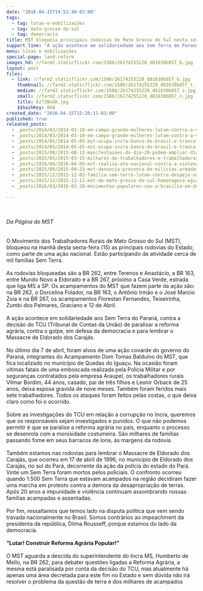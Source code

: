 ```yaml
---
date: "2016-04-15T14:52:40-03:00"
tags:
  - tag: lutas-e-mobilizações
  - tag: mato-grosso-do-sul
  - tag: democracia
title: MST bloqueia principais rodovias de Mato Grosso do Sul nesta sexta-feira como parte de uma ação nacional
support_line: "A ação acontece em solidariedade aos Sem Terra do Paraná, contra a decisão do TCU (Tribunal de Contas da União) de paralisar a reforma agrária, contra o golpe, em defesa da democracia e para lembrar o Massacre de Eldorado dos Carajás."
menu: lutas e mobilizações
special-page: land-reform
images_hd: //farm2.staticflickr.com/1586/26174255220_d81630b857_b.jpg
layout: post
files:
  - link: //farm2.staticflickr.com/1586/26174255220_d81630b857_b.jpg
    thumbnail: //farm2.staticflickr.com/1586/26174255220_d81630b857_t.jpg
    medium: //farm2.staticflickr.com/1586/26174255220_d81630b857_z.jpg
    small: //farm2.staticflickr.com/1586/26174255220_d81630b857_n.jpg
    title: Ez72BxGK.jpg
    $$hashKey: 0XA
created_date: "2016-04-15T15:26:11-03:00"
published: true
releated_posts:
  - _posts/2014/03/2014-03-10-em-campo-grande-mulheres-lutam-contra-a-violencia-e-por-politicas-publicas.md
  - _posts/2014/03/2014-03-10-em-campo-grande-mulheres-lutam-contra-a-violencia-e-por-politicas-publicas.md-e
  - _posts/2014/05/2014-05-05-mst-ocupa-incra-banco-do-brasil-e-tranca-duas-rodovias-no-ms.md
  - _posts/2014/05/2014-05-05-mst-ocupa-incra-banco-do-brasil-e-tranca-duas-rodovias-no-ms.md-e
  - _posts/2015/08/2015-08-13-manifestacoes-do-dia-20-podem-ampliar-dialogo-de-movimento-social-com-populacao.md
  - _posts/2015/03/2015-03-15-milhares-de-trabalhadores-e-trabalhadoras-ocupam-as-ruas-de-campo-grande.md
  - _posts/2016/04/2016-04-09-mst-realiza-ato-nacional-contra-a-violencia-em-solidariedade-as-familias-dos-mortos-e-pela-reforma-agraria-em-quedas-do-iguacu.md
  - _posts/2015/09/2015-09-23-mst-denuncia-presenca-de-milicias-armadas-em-ocupacao-de-casa-verde.md
  - _posts/2015/12/2015-12-03-familia-sem-terra-lutam-contra-despejo-no-ms.md
  - _posts/2015/12/2015-12-12-mst-do-mato-grosso-do-sul-homenageia-egidio-em-seu-30-encontro.md
  - _posts/2016/03/2016-03-28-movimentos-populares-vao-a-brasilia-em-defesa-da-democracia.md

---
```

<p><br />
<br />
<em>Da P&aacute;gina do MST</em><br />
<br />
<br />
O Movimento dos Trabalhadores Rurais de Mato Grosso do Sul (MST), bloqueou na manh&atilde; desta sexta-feira (15) as principais rodovias do Estado, como parte de uma a&ccedil;&atilde;o nacional. Est&atilde;o participando da atividade cerca de mil fam&iacute;lias Sem Terra.<br />
<br />
As rodovias bloqueadas s&atilde;o a BR 262, entre Terenos e Anast&aacute;cio, a BR 163, entre Mundo Novo a Eldorado e a BR 267, pr&oacute;ximo a Casa Verde, estrada que liga MS a SP. Os acampamentos do MST que fazem parte da a&ccedil;&atilde;o s&atilde;o: na BR 262, o Dorcelina Folador, na BR 163, o Ant&ocirc;nio Irm&atilde;o e o Jos&eacute; Marcio Zoia e na BR 267, os acampamentos Florestan Fernandes, Teixeirinha, Zumbi dos Palmares, Graciano e 12 de Abril.<br />
<br />
A a&ccedil;&atilde;o acontece em solidariedade aos Sem Terra do Paran&aacute;, contra a decis&atilde;o do TCU (Tribunal de Contas da Uni&atilde;o) de paralisar a reforma agr&aacute;ria, contra o golpe, em defesa da democracia e para lembrar o Massacre de Eldorado dos Caraj&aacute;s.<br />
<br />
No &uacute;ltimo dia 7 de abril, foram alvos de uma a&ccedil;&atilde;o covarde do governo do Paran&aacute;, integrantes do Acampamento Dom Tomas Baldu&iacute;no do MST, que fica localizado no munic&iacute;pio de Quedas do Igua&ccedil;u. Na ocasi&atilde;o foram v&iacute;timas fatais de uma emboscada realizada pela Policia Militar e por seguran&ccedil;as contratados pela empresa Araupel, os trabalhadores rurais Vilmar Bordim, 44 anos, casado, pai de tr&ecirc;s filhos e Leonir Orback de 25 anos, deixa esposa gravida de nove meses. Tamb&eacute;m foram feridos mais sete trabalhadores. Todos os ataques foram feitos pelas costas, o que deixa claro como foi o ocorrido.<br />
<br />
Sobre as investiga&ccedil;&otilde;es do TCU em rela&ccedil;&atilde;o a corrup&ccedil;&atilde;o no Incra, queremos que os respons&aacute;veis sejam investigados e punidos. O que n&atilde;o podemos permitir &eacute; que se paralise a reforma agr&aacute;ria no pa&iacute;s, enquanto o processo se desenrola com a morosidade costumeira. S&atilde;o milhares de fam&iacute;lias passando fome em seus barracos de lona, &agrave;s margens da rodovia.<br />
<br />
Tamb&eacute;m estamos nas rodovias para lembrar o Massacre de Eldorado dos Caraj&aacute;s, que ocorreu em 17 de abril de 1996, no munic&iacute;pio de Eldorado dos Caraj&aacute;s, no sul do Par&aacute;, decorrente da a&ccedil;&atilde;o da pol&iacute;cia do estado do Par&aacute;. Vinte um Sem Terra foram mortos pelos policiais. O confronto ocorreu quando 1.500 Sem Terra que estavam acampados na regi&atilde;o decidiram fazer uma marcha em protesto contra a demora da desapropria&ccedil;&atilde;o de terras. Ap&oacute;s 20 anos a impunidade e viol&ecirc;ncia continuam assombrando nossas fam&iacute;lias acampadas e assentadas.<br />
<br />
Por fim, ressaltamos que temos lado na disputa pol&iacute;tica que vem sendo travada nacionalmente no Brasil. Somos contr&aacute;rios ao impeachment da presidenta da rep&uacute;blica, Dilma Rousseff, porque estamos do lado da democracia.<br />
<br />
<strong>&ldquo;Lutar! Construir Reforma Agr&aacute;ria Popular!&rdquo;</strong><br />
<br />
O MST aguarda a descida do superintendente do Incra MS, Humberto de Mello, na BR 262, para debater quest&otilde;es ligadas a Reforma Agr&aacute;ria, a mesma est&aacute; paralisada por conta da decis&atilde;o do TCU, mas atualmente h&aacute; apenas uma &aacute;rea decretada para este fim no Estado e sem d&uacute;vida n&atilde;o ir&aacute; resolver o problema da quest&atilde;o de terra e dos milhares de acampados</p>

<p>&nbsp;</p>
